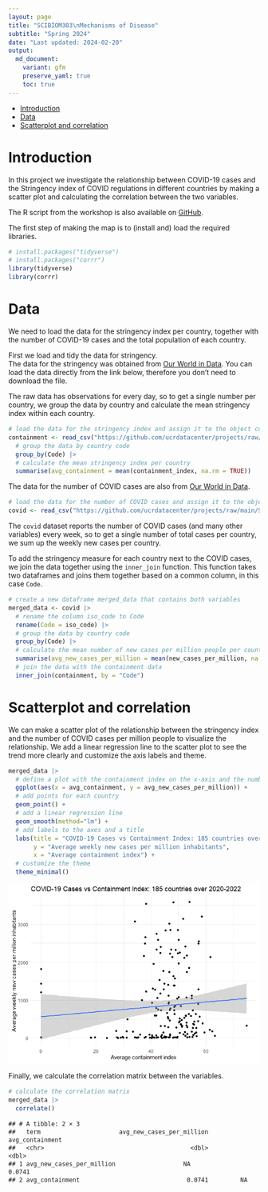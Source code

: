 ```yaml
---
layout: page
title: "SCIBIOM303\nMechanisms of Disease"
subtitle: "Spring 2024"
date: "Last updated: 2024-02-20"
output:
  md_document:
    variant: gfm
    preserve_yaml: true
    toc: true
---
```


- [Introduction](#introduction)
- [Data](#data)
- [Scatterplot and correlation](#scatterplot-and-correlation)

# Introduction

In this project we investigate the relationship between COVID-19 cases
and the Stringency index of COVID regulations in different countries by
making a scatter plot and calculating the correlation between the two
variables.

The R script from the workshop is also available on
[GitHub](https://github.com/ucrdatacenter/projects/blob/main/SCIBIOM303/2024h1/workshop_code.R).

The first step of making the map is to (install and) load the required
libraries.

``` r
# install.packages("tidyverse")
# install.packages("corrr")
library(tidyverse)
library(corrr)
```

# Data

We need to load the data for the stringency index per country, together
with the number of COVID-19 cases and the total population of each
country.

First we load and tidy the data for stringency.  
The data for the stringency was obtained from [Our World in
Data](https://ourworldindata.org/covid-stringency-index#:~:text=The%20stringency%20index%20is%20a,100%20(100%20%3Dstrictest)).
You can load the data directly from the link below, therefore you don’t
need to download the file.

The raw data has observations for every day, so to get a single number
per country, we group the data by country and calculate the mean
stringency index within each country.

``` r
# load the data for the stringency index and assign it to the object containment
containment <- read_csv("https://github.com/ucrdatacenter/projects/raw/main/SCIBIOM303/2024h1/covid-containment-and-health-index.csv") |> 
  # group the data by country code
  group_by(Code) |> 
  # calculate the mean stringency index per country
  summarise(avg_containment = mean(containment_index, na.rm = TRUE))
```

The data for the number of COVID cases are also from [Our World in
Data](https://ourworldindata.org/covid-cases).

``` r
# load the data for the number of COVID cases and assign it to the object covid
covid <- read_csv("https://github.com/ucrdatacenter/projects/raw/main/SCIBIOM303/2024h1/owid-covid-data.csv")
```

The `covid` dataset reports the number of COVID cases (and many other
variables) every week, so to get a single number of total cases per
country, we sum up the weekly new cases per country.

To add the stringency measure for each country next to the COVID cases,
we join the data together using the `inner_join` function. This function
takes two dataframes and joins them together based on a common column,
in this case `Code`.

``` r
# create a new dataframe merged_data that contains both variables
merged_data <- covid |> 
  # rename the column iso_code to Code
  rename(Code = iso_code) |> 
  # group the data by country code
  group_by(Code) |> 
  # calculate the mean number of new cases per million people per country
  summarise(avg_new_cases_per_million = mean(new_cases_per_million, na.rm = TRUE)) |> 
  # join the data with the containment data
  inner_join(containment, by = "Code")
```

# Scatterplot and correlation

We can make a scatter plot of the relationship between the stringency
index and the number of COVID cases per million people to visualize the
relationship. We add a linear regression line to the scatter plot to see
the trend more clearly and customize the axis labels and theme.

``` r
merged_data |> 
  # define a plot with the containment index on the x-axis and the number of new cases per million on the y-axis
  ggplot(aes(x = avg_containment, y = avg_new_cases_per_million)) +
  # add points for each country
  geom_point() +
  # add a linear regression line
  geom_smooth(method="lm") +
  # add labels to the axes and a title
  labs(title = "COVID-19 Cases vs Containment Index: 185 countries over 2020-2022",
       y = "Average weekly new cases per million inhabitants",
       x = "Average containment index") +
  # customize the theme
  theme_minimal()
```

![](SCIBIOM303_files/figure-gfm/unnamed-chunk-5-1.png)<!-- -->

Finally, we calculate the correlation matrix between the variables.

``` r
# calculate the correlation matrix
merged_data |> 
  correlate()
```

    ## # A tibble: 2 × 3
    ##   term                      avg_new_cases_per_million avg_containment
    ##   <chr>                                         <dbl>           <dbl>
    ## 1 avg_new_cases_per_million                   NA               0.0741
    ## 2 avg_containment                              0.0741         NA
